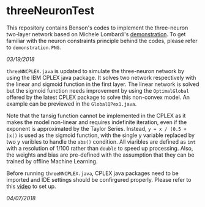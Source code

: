 # threeNeuronTest

This repository contains Benson's codes to implement the three-neuron two-layer network based on Michele Lombardi's [demonstration](https://www.researchgate.net/profile/Michele_Lombardi/publication/270891264_A_New_Propagator_for_Two-Layer_Neural_Networks_in_Empirical_Model_Learning/links/54b7fdc20cf28faced616f55.pdf). To get familiar with the neuron constraints principle behind the codes, please refer to `demonstration.PNG`.

*03/19/2018*

`threeNNCPLEX.java` is updated to simulate the three-neuron network by using the IBM CPLEX java package. It solves two network respectively with the linear and sigmoid function in the first layer. The linear network is solved but the sigmoid function needs improvement by using the `OptimalGlobal` offered by the latest CPLEX package to solve this non-convex model. An example can be previewed in the `GlobalQPex1.java`. 

Note that the tansig function cannot be implemented in the CPLEX as it makes the model non-linear and requires indefinite iteration, even if the exponent is approximated by the Taylor Series. Instead, `y = x / (0.5 + |x|)` is used as the sigmoid function, with the single y variable replaced by two y varibles to handle the `abs()` condition. All viaribles are defined as `int` with a resolution of 1/100 rather than `double` to speed up processing. Also, the weights and bias are pre-defined with the assumption that they can be trained by offline Machine Learning. 

Before running `threeNNCPLEX.java`, CPLEX java packages need to be imported and IDE settings should be confirgured properly. Please refer to this [video](https://www.youtube.com/watch?v=51CcmaISSX0&t=231s) to set up.

*04/07/2018*

